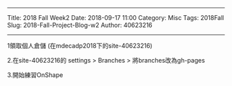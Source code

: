 ---
Title: 2018 Fall Week2
Date: 2018-09-17 11:00
Category: Misc
Tags: 2018Fall
Slug: 2018-Fall-Project-Blog-w2
Author: 40623216





<!-- PELICAN_END_SUMMARY -->


----

1領取個人倉儲 (在mdecadp2018下的site-40623216)

2.在site-40623216的 settings > Branches > 將branches改為gh-pages

3.開始練習OnShape

